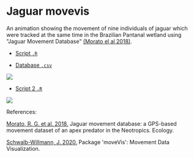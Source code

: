 # Jaguar movevis

An animation showing the movement of nine individuals of jaguar which were tracked at the same time in the Brazilian Pantanal wetland using "Jaguar Movement Database" [(Morato el al 2018)](http://doi.org/10.1002/ecy.2379). 

- [Script `.R`](https://github.com/fblpalmeira/movevis/blob/main/data/jaguar_pantanal_saobento_2008.R)

- [Database `.csv`](https://github.com/fblpalmeira/movevis/blob/main/data/jaguar_pantanal_saobento_2008.txt)

<img src="https://github.com/fblpalmeira/movevis/blob/main/data/jaguar_pantanal_saobento2.gif">

- [Script 2 `.R`](https://github.com/fblpalmeira/movevis/blob/main/data/jaguar_pantanal_saobento_2008.R)

<img src="https://github.com/fblpalmeira/movevis/blob/main/data/jaguar_pantanal_saobento2.gif">

References: 

[Morato, R. G. et al. 2018.](http://doi.org/10.1002/ecy.2379) Jaguar movement database: a GPS-based movement dataset of an apex predator in the Neotropics. Ecology.

[Schwalb-Willmann, J. 2020.](https://cran.r-project.org/web/packages/moveVis/index.html) Package 'moveVis': Movement Data Visualization.
